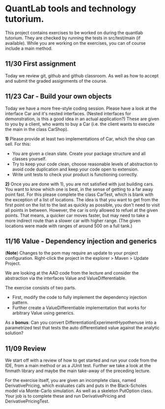 # QuantLab tools and technology tutorium.

This project contains exercises to be worked on during the quantlab tutorium. They are checked
by running the tests in src/test/main (if available). While you are working on the exercises, you can of course
include a main method.


## 11/30 First assignment

Today we review git, github and github classroom. As well as how to accept and submit the graded assignments of the course.


## 11/23 Car - Build your own objects

Today we have a more free-style coding session. Please have a look at the interface Car and it's nested interfaces. (Nested interfaces for demonstration, is this a good idea in an actual application?) These are given to you by a client, who wants to buy a Car (i.e. the client wants to execute the main in the class CarShop).

**1)** Please provide at least two implementations of Car, which the shop can sell. For this:
 * You are given a clean slate. Create your package structure and all classes yourself.
 * Try to keep your code clean, choose reasonable levels of abstraction to avoid code duplication and keep your code open to extension.
 * Write unit tests to check your product is functioning correctly.

**2)** Once you are done with 1), you are not satisfied with just building cars. You want to know which one is best, in the sense of getting to a far away point fast. For this please complete the class CarTest, which is blank with the exception of a list of locations. The idea is that you want to get from the first point on the list to the last as quickly as possible, you don't need to visit all points in between. However, the car is only allowed to refuel at the given points. That means, a quicker car moves faster, but may need to take a more indirect route than a slower car with higher range. (The given locations were made with ranges of around 500 on a full tank.)


## 11/16 Value - Dependency injection and generics

(**Note**) Changes to the pom may require an update to your project configuration. Right-click the project in the explorer > Maven > Update Project.

We are looking at the AAD code from the lecture and consider the abstraction via the interfaces Value and ValueDifferentiable. 

The exercise consists of two parts.
 * First, modify the code to fully implement the dependency injection pattern.
 * Further create a ValueDifferentiable implementation that works for arbitrary Value using generics. 

As a **bonus**: Can you convert DifferentiationExperimentHypothenuse into a parametrized test that tests the auto differentiated value against the analytic solution? 


## 11/09 Review

We start off with a review of how to get started and run your code from the IDE, from a main method or as a JUnit test.
Further we take a look at the finmath library and maybe the main take-away of the preceding lecture.

For the exercise itself, you are given an incomplete class, named DerivativePricing, which evaluates calls and puts in the Black-Scholes model via Monte-Carlo simulation. As well as a skeleton PutOption class. Your job is to complete these and run DerivativePricing and DerivativePricingTest.